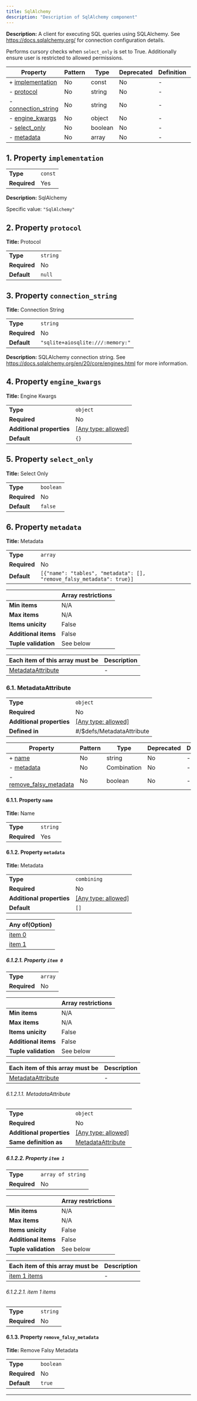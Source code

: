 ```yaml
---
title: SqlAlchemy
description: "Description of SqlAlchemy component"
---
```


**Description:** A client for executing SQL queries using SQLAlchemy.
See https://docs.sqlalchemy.org/ for connection configuration details.

Performs cursory checks when `select_only` is set to True. Additionally ensure user is restricted to allowed permissions.

| Property                                   | Pattern | Type    | Deprecated | Definition | Title/Description |
| ------------------------------------------ | ------- | ------- | ---------- | ---------- | ----------------- |
| + [implementation](#implementation )       | No      | const   | No         | -          | SqlAlchemy        |
| - [protocol](#protocol )                   | No      | string  | No         | -          | Protocol          |
| - [connection_string](#connection_string ) | No      | string  | No         | -          | Connection String |
| - [engine_kwargs](#engine_kwargs )         | No      | object  | No         | -          | Engine Kwargs     |
| - [select_only](#select_only )             | No      | boolean | No         | -          | Select Only       |
| - [metadata](#metadata )                   | No      | array   | No         | -          | Metadata          |

## <a name="implementation"></a>1. Property `implementation`

|              |         |
| ------------ | ------- |
| **Type**     | `const` |
| **Required** | Yes     |

**Description:** SqlAlchemy

Specific value: `"SqlAlchemy"`

## <a name="protocol"></a>2. Property `protocol`

**Title:** Protocol

|              |          |
| ------------ | -------- |
| **Type**     | `string` |
| **Required** | No       |
| **Default**  | `null`   |

## <a name="connection_string"></a>3. Property `connection_string`

**Title:** Connection String

|              |                                  |
| ------------ | -------------------------------- |
| **Type**     | `string`                         |
| **Required** | No                               |
| **Default**  | `"sqlite+aiosqlite:///:memory:"` |

**Description:** SQLAlchemy connection string. See https://docs.sqlalchemy.org/en/20/core/engines.html for more information.

## <a name="engine_kwargs"></a>4. Property `engine_kwargs`

**Title:** Engine Kwargs

|                           |                                                                           |
| ------------------------- | ------------------------------------------------------------------------- |
| **Type**                  | `object`                                                                  |
| **Required**              | No                                                                        |
| **Additional properties** | [[Any type: allowed]](# "Additional Properties of any type are allowed.") |
| **Default**               | `{}`                                                                      |

## <a name="select_only"></a>5. Property `select_only`

**Title:** Select Only

|              |           |
| ------------ | --------- |
| **Type**     | `boolean` |
| **Required** | No        |
| **Default**  | `false`   |

## <a name="metadata"></a>6. Property `metadata`

**Title:** Metadata

|              |                                                                       |
| ------------ | --------------------------------------------------------------------- |
| **Type**     | `array`                                                               |
| **Required** | No                                                                    |
| **Default**  | `[{"name": "tables", "metadata": [], "remove_falsy_metadata": true}]` |

|                      | Array restrictions |
| -------------------- | ------------------ |
| **Min items**        | N/A                |
| **Max items**        | N/A                |
| **Items unicity**    | False              |
| **Additional items** | False              |
| **Tuple validation** | See below          |

| Each item of this array must be      | Description |
| ------------------------------------ | ----------- |
| [MetadataAttribute](#metadata_items) | -           |

### <a name="autogenerated_heading_2"></a>6.1. MetadataAttribute

|                           |                                                                           |
| ------------------------- | ------------------------------------------------------------------------- |
| **Type**                  | `object`                                                                  |
| **Required**              | No                                                                        |
| **Additional properties** | [[Any type: allowed]](# "Additional Properties of any type are allowed.") |
| **Defined in**            | #/$defs/MetadataAttribute                                                 |

| Property                                                          | Pattern | Type        | Deprecated | Definition | Title/Description     |
| ----------------------------------------------------------------- | ------- | ----------- | ---------- | ---------- | --------------------- |
| + [name](#metadata_items_name )                                   | No      | string      | No         | -          | Name                  |
| - [metadata](#metadata_items_metadata )                           | No      | Combination | No         | -          | Metadata              |
| - [remove_falsy_metadata](#metadata_items_remove_falsy_metadata ) | No      | boolean     | No         | -          | Remove Falsy Metadata |

#### <a name="metadata_items_name"></a>6.1.1. Property `name`

**Title:** Name

|              |          |
| ------------ | -------- |
| **Type**     | `string` |
| **Required** | Yes      |

#### <a name="metadata_items_metadata"></a>6.1.2. Property `metadata`

**Title:** Metadata

|                           |                                                                           |
| ------------------------- | ------------------------------------------------------------------------- |
| **Type**                  | `combining`                                                               |
| **Required**              | No                                                                        |
| **Additional properties** | [[Any type: allowed]](# "Additional Properties of any type are allowed.") |
| **Default**               | `[]`                                                                      |

| Any of(Option)                              |
| ------------------------------------------- |
| [item 0](#metadata_items_metadata_anyOf_i0) |
| [item 1](#metadata_items_metadata_anyOf_i1) |

##### <a name="metadata_items_metadata_anyOf_i0"></a>6.1.2.1. Property `item 0`

|              |         |
| ------------ | ------- |
| **Type**     | `array` |
| **Required** | No      |

|                      | Array restrictions |
| -------------------- | ------------------ |
| **Min items**        | N/A                |
| **Max items**        | N/A                |
| **Items unicity**    | False              |
| **Additional items** | False              |
| **Tuple validation** | See below          |

| Each item of this array must be                              | Description |
| ------------------------------------------------------------ | ----------- |
| [MetadataAttribute](#metadata_items_metadata_anyOf_i0_items) | -           |

###### <a name="autogenerated_heading_3"></a>6.1.2.1.1. MetadataAttribute

|                           |                                                                           |
| ------------------------- | ------------------------------------------------------------------------- |
| **Type**                  | `object`                                                                  |
| **Required**              | No                                                                        |
| **Additional properties** | [[Any type: allowed]](# "Additional Properties of any type are allowed.") |
| **Same definition as**    | [MetadataAttribute](#metadata_items)                                      |

##### <a name="metadata_items_metadata_anyOf_i1"></a>6.1.2.2. Property `item 1`

|              |                   |
| ------------ | ----------------- |
| **Type**     | `array of string` |
| **Required** | No                |

|                      | Array restrictions |
| -------------------- | ------------------ |
| **Min items**        | N/A                |
| **Max items**        | N/A                |
| **Items unicity**    | False              |
| **Additional items** | False              |
| **Tuple validation** | See below          |

| Each item of this array must be                         | Description |
| ------------------------------------------------------- | ----------- |
| [item 1 items](#metadata_items_metadata_anyOf_i1_items) | -           |

###### <a name="autogenerated_heading_4"></a>6.1.2.2.1. item 1 items

|              |          |
| ------------ | -------- |
| **Type**     | `string` |
| **Required** | No       |

#### <a name="metadata_items_remove_falsy_metadata"></a>6.1.3. Property `remove_falsy_metadata`

**Title:** Remove Falsy Metadata

|              |           |
| ------------ | --------- |
| **Type**     | `boolean` |
| **Required** | No        |
| **Default**  | `true`    |

----------------------------------------------------------------------------------------------------------------------------
